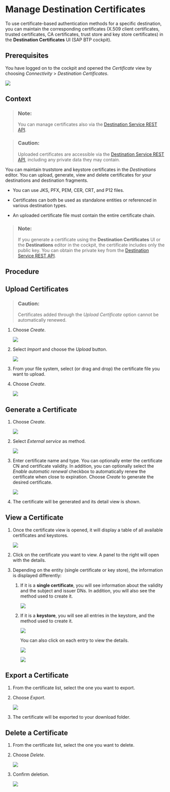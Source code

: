 <!-- loiodf1bb55a526942b9bee78fea2ebb3162 -->

# Manage Destination Certificates

To use certificate-based authentication methods for a specific destination, you can maintain the corresponding certificates \(X.509 client certificates, trusted certificates, CA certificates, trust store and key store certificates\) in the **Destination Certificates** UI \(SAP BTP cockpit\).



## Prerequisites

You have logged on to the cockpit and opened the *Certificate* view by choosing *Connectivity* \> *Destination Certificates*.

![](images/CS_Destination_Certificates_-_Prereq_f0d2096.png)



## Context

> ### Note:  
> You can manage certificates also via the [Destination Service REST API](destination-service-rest-api-23ccafb.md).

> ### Caution:  
> Uploaded certificates are accessible via the [Destination Service REST API](destination-service-rest-api-23ccafb.md), including any private data they may contain.

You can maintain truststore and keystore certificates in the *Destinations* editor. You can upload, generate, view and delete certificates for your destinations and destination fragments.

-   You can use JKS, PFX, PEM, CER, CRT, and P12 files.
-   Certificates can both be used as standalone entities or referenced in various destination types.

-   An uploaded certificate file must contain the entire certificate chain.


> ### Note:  
> If you generate a certificate using the **Destination Certificates** UI or the **Destinations** editor in the cockpit, the certificate includes only the public key. You can obtain the private key from the [Destination Service REST API](destination-service-rest-api-23ccafb.md).

<a name="concept_qmm_jqt_f4"/>

<!-- concept\_qmm\_jqt\_f4 -->

## Procedure



## Upload Certificates

> ### Caution:  
> Certificates added through the *Upload Certificate* option cannot be automatically renewed.

1.  Choose *Create*.

    ![](images/CS_Destination_Certificates_-_Upload_1_3c93329.png)

2.  Select *Import* and choose the *Upload* button.

    ![](images/CS_Destination_Certificates_-_Upload_2_c83446e.png)

3.  From your file system, select \(or drag and drop\) the certificate file you want to upload.
4.  Choose *Create*.

    ![](images/CS_Destination_Certificates_-_Upload_3_620f046.png)




## Generate a Certificate

1.  Choose *Create*.

    ![](images/CS_Destination_Certificates_-_PKI_1_0c16401.png)

2.  Select *External service* as method.

    ![](images/CS_Destination_Certificates_-_PKI_2_6d54d99.png)

3.  Enter certificate name and type. You can optionally enter the certificate CN and certificate validity. In addition, you can optionally select the *Enable automatic renewal* checkbox to automatically renew the certificate when close to expiration. Choose *Create* to generate the desired certificate.

    ![](images/CS_Destination_Certificates_-_PKI_3_c3cf8d7.png)

4.  The certificate will be generated and its detail view is shown.



<a name="concept_qmm_jqt_f4__section_nkl_gtq_bgc"/>

## View a Certificate

1.  Once the certificate view is opened, it will display a table of all available certificates and keystores.

    ![](images/CS_Destination_Certificates_-_View_1_fdb8c8a.png)

2.  Click on the certificate you want to view. A panel to the right will open with the details.
3.  Depending on the entity \(single certificate or key store\), the information is displayed differently:
    1.  If it is a **single certificate**, you will see information about the validity and the subject and issuer DNs. In addition, you will also see the method used to create it.

        ![](images/CS_Destination_Certificates_-_View_2_28697bf.png)

    2.  If it is a **keystore**, you will see all entries in the keystore, and the method used to create it.

        ![](images/CS_Destination_Certificates_-_View_3_d4f21c9.png)

        You can also click on each entry to view the details.

        ![](images/CS_Destination_Certificates_-_View_4_a4e1f8d.png)

        ![](images/CS_Destination_Certificates_-_View_5_5d9ff56.png)





## Export a Certificate

1.  From the certificate list, select the one you want to export.
2.  Choose *Export*.

    ![](images/CS_Destination_Certificates_-_Export_d44b778.png)

3.  The certificate will be exported to your download folder.



<a name="concept_qmm_jqt_f4__section_zh2_tcz_5cc"/>

## Delete a Certificate

1.  From the certificate list, select the one you want to delete.
2.  Choose *Delete*.

    ![](images/CS_Destination_Certificates_-_Delete_1_25d1cbe.png)

3.  Confirm deletion.

    ![](images/CS_Destination_Certificates_-_Delete_2_c5a6879.png)


